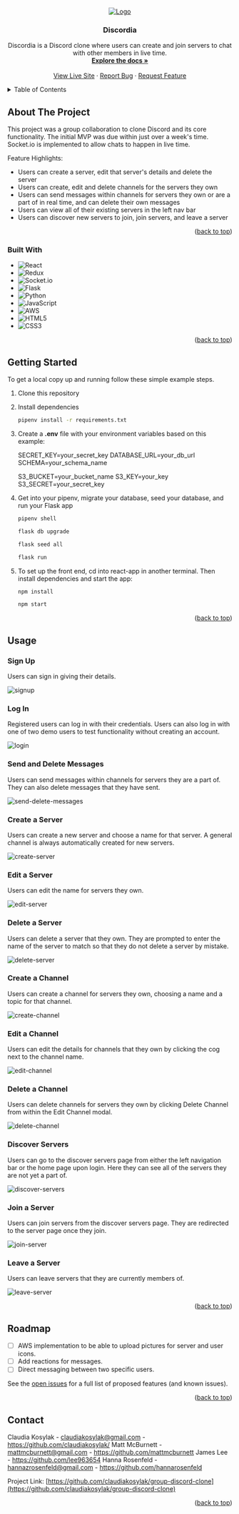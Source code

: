 <a name="readme-top"></a>

<!-- PROJECT LOGO -->
<br />
<div align="center">
  <a href="https://github.com/claudiakosylak/group-discord-clone">
    <img src="react-app/public/discord.svg" alt="Logo">
  </a>

<h3 align="center">Discordia</h3>

  <p align="center">
    Discordia is a Discord clone where users can create and join servers to chat with other members in live time.
    <br />
    <a href="https://github.com/claudiakosylak/group-discord-clone"><strong>Explore the docs »</strong></a>
    <br />
    <br />
    <a href="https://discordiamulti.onrender.com">View Live Site</a>
    ·
    <a href="https://github.com/claudiakosylak/group-discord-clone/issues">Report Bug</a>
    ·
    <a href="https://github.com/claudiakosylak/group-discord-clone/issues">Request Feature</a>
  </p>
</div>

<!-- TABLE OF CONTENTS -->
<details>
  <summary>Table of Contents</summary>
  <ol>
    <li>
      <a href="#about-the-project">About The Project</a>
      <ul>
        <li><a href="#built-with">Built With</a></li>
      </ul>
    </li>
    <li>
      <a href="#getting-started">Getting Started</a>
    </li>
    <li><a href="#usage">Usage</a></li>
    <li><a href="#roadmap">Roadmap</a></li>
    <li><a href="#contact">Contact</a></li>
  </ol>
</details>


<!-- ABOUT THE PROJECT -->
## About The Project


This project was a group collaboration to clone Discord and its core functionality. The initial MVP was due within just over a week's time. Socket.io is implemented to allow chats to happen in live time.

Feature Highlights:
* Users can create a server, edit that server's details and delete the server
* Users can create, edit and delete channels for the servers they own
* Users can send messages within channels for servers they own or are a part of in real time, and can delete their own messages
* Users can view all of their existing servers in the left nav bar
* Users can discover new servers to join, join servers, and leave a server

<p align="right">(<a href="#readme-top">back to top</a>)</p>


### Built With

* ![React](https://img.shields.io/badge/react-%2320232a.svg?style=for-the-badge&logo=react&logoColor=%2361DAFB)
* ![Redux](https://img.shields.io/badge/redux-%23593d88.svg?style=for-the-badge&logo=redux&logoColor=white)
* ![Socket.io](https://img.shields.io/badge/Socket.io-black?style=for-the-badge&logo=socket.io&badgeColor=010101)
* ![Flask](https://img.shields.io/badge/flask-%23000.svg?style=for-the-badge&logo=flask&logoColor=white)
* ![Python](https://img.shields.io/badge/python-3670A0?style=for-the-badge&logo=python&logoColor=ffdd54)
* ![JavaScript](https://img.shields.io/badge/javascript-%23323330.svg?style=for-the-badge&logo=javascript&logoColor=%23F7DF1E)
* ![AWS](https://img.shields.io/badge/AWS-%23FF9900.svg?style=for-the-badge&logo=amazon-aws&logoColor=white)
* ![HTML5](https://img.shields.io/badge/html5-%23E34F26.svg?style=for-the-badge&logo=html5&logoColor=white)
* ![CSS3](https://img.shields.io/badge/css3-%231572B6.svg?style=for-the-badge&logo=css3&logoColor=white)

<p align="right">(<a href="#readme-top">back to top</a>)</p>

<!-- GETTING STARTED -->
## Getting Started

To get a local copy up and running follow these simple example steps.

1. Clone this repository

2. Install dependencies

      ```bash
      pipenv install -r requirements.txt
      ```

3. Create a **.env** file with your environment variables based on this example:

   SECRET_KEY=your_secret_key
   DATABASE_URL=your_db_url
   SCHEMA=your_schema_name

   S3_BUCKET=your_bucket_name
   S3_KEY=your_key
   S3_SECRET=your_secret_key

4. Get into your pipenv, migrate your database, seed your database, and run your Flask app

   ```bash
   pipenv shell
   ```

   ```bash
   flask db upgrade
   ```

   ```bash
   flask seed all
   ```

   ```bash
   flask run
   ```

5. To set up the front end, cd into react-app in another terminal. Then install dependencies and start the app:

   ```bash
   npm install
   ```

   ```bash
   npm start
   ```

<p align="right">(<a href="#readme-top">back to top</a>)</p>


<!-- USAGE EXAMPLES -->
## Usage

### Sign Up

Users can sign in giving their details.

![signup](./images/signup_screenshot.png)

### Log In

Registered users can log in with their credentials. Users can also log in with one of two demo users to test functionality without creating an account.

![login](./images/login_screenshot.png)

### Send and Delete Messages

Users can send messages within channels for servers they are a part of. They can also delete messages that they have sent.

![send-delete-messages](./images/send-delete-message.gif)

### Create a Server

Users can create a new server and choose a name for that server. A general channel is always automatically created for new servers.

![create-server](./images/create-server.gif)

### Edit a Server

Users can edit the name for servers they own.

![edit-server](./images/edit-server.gif)

### Delete a Server

Users can delete a server that they own. They are prompted to enter the name of the server to match so that they do not delete a server by mistake.

![delete-server](./images/delete-server.gif)

### Create a Channel

Users can create a channel for servers they own, choosing a name and a topic for that channel.

![create-channel](./images/create-channel.gif)

### Edit a Channel

Users can edit the details for channels that they own by clicking the cog next to the channel name.

![edit-channel](./images/edit-channel.gif)

### Delete a Channel

Users can delete channels for servers they own by clicking Delete Channel from within the Edit Channel modal.

![delete-channel](./images/delete-channel.gif)

### Discover Servers

Users can go to the discover servers page from either the left navigation bar or the home page upon login. Here they can see all of the servers they are not yet a part of.

![discover-servers](./images/discover-servers.gif)

### Join a Server

Users can join servers from the discover servers page. They are redirected to the server page once they join.

![join-server](./images/join-server.gif)

### Leave a Server

Users can leave servers that they are currently members of.

![leave-server](./images/leave-server.gif)

<p align="right">(<a href="#readme-top">back to top</a>)</p>


<!-- ROADMAP -->
## Roadmap

- [ ] AWS implementation to be able to upload pictures for server and user icons.
- [ ] Add reactions for messages.
- [ ] Direct messaging between two specific users.

See the [open issues](https://github.com/claudiakosylak/group-discord-clone/issues) for a full list of proposed features (and known issues).

<p align="right">(<a href="#readme-top">back to top</a>)</p>


<!-- CONTACT -->
## Contact

Claudia Kosylak - claudiakosylak@gmail.com - https://github.com/claudiakosylak/
Matt McBurnett - mattmcburnett@gmail.com - https://github.com/mattmcburnett
James Lee - https://github.com/lee963654
Hanna Rosenfeld - hannazrosenfeld@gmail.com - https://github.com/hannarosenfeld

Project Link: [https://github.com/claudiakosylak/group-discord-clone](https://github.com/claudiakosylak/group-discord-clone)

<p align="right">(<a href="#readme-top">back to top</a>)</p>
